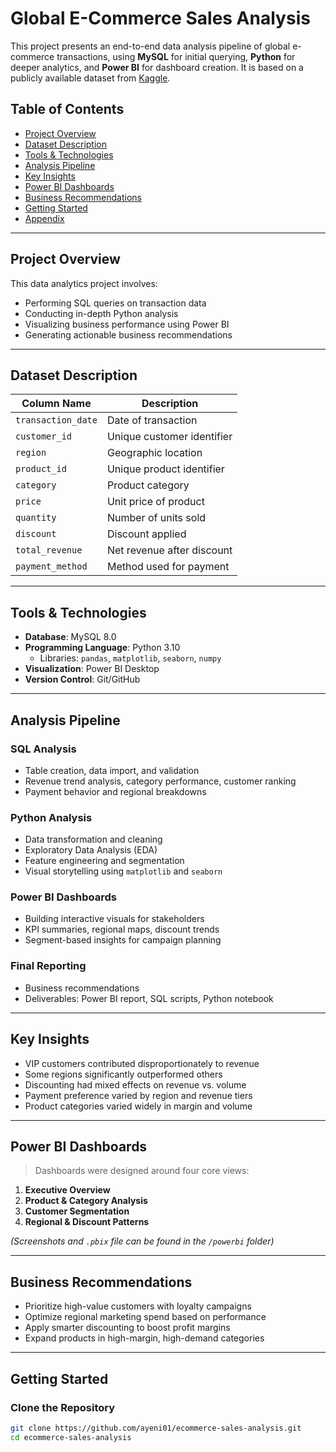 # Global E-Commerce Sales Analysis

This project presents an end-to-end data analysis pipeline of global e-commerce transactions, using **MySQL** for initial querying, **Python** for deeper analytics, and **Power BI** for dashboard creation. It is based on a publicly available dataset from [Kaggle](https://www.kaggle.com/datasets/tyagi586/global-e-commerce-sales).

## Table of Contents
- [Project Overview](#project-overview)
- [Dataset Description](#dataset-description)
- [Tools & Technologies](#tools--technologies)
- [Analysis Pipeline](#analysis-pipeline)
- [Key Insights](#key-insights)
- [Power BI Dashboards](#power-bi-dashboards)
- [Business Recommendations](#business-recommendations)
- [Getting Started](#getting-started)
- [Appendix](#appendix)

---

## Project Overview

This data analytics project involves:
- Performing SQL queries on transaction data
- Conducting in-depth Python analysis
- Visualizing business performance using Power BI
- Generating actionable business recommendations

---

## Dataset Description

| Column Name       | Description                                     |
|-------------------|-------------------------------------------------|
| `transaction_date`| Date of transaction                             |
| `customer_id`     | Unique customer identifier                      |
| `region`          | Geographic location                             |
| `product_id`      | Unique product identifier                       |
| `category`        | Product category                                |
| `price`           | Unit price of product                           |
| `quantity`        | Number of units sold                            |
| `discount`        | Discount applied                                |
| `total_revenue`   | Net revenue after discount                      |
| `payment_method`  | Method used for payment                         |

---

## Tools & Technologies

- **Database**: MySQL 8.0
- **Programming Language**: Python 3.10
  - Libraries: `pandas`, `matplotlib`, `seaborn`, `numpy`
- **Visualization**: Power BI Desktop
- **Version Control**: Git/GitHub

---

## Analysis Pipeline

### SQL Analysis
- Table creation, data import, and validation
- Revenue trend analysis, category performance, customer ranking
- Payment behavior and regional breakdowns

### Python Analysis
- Data transformation and cleaning
- Exploratory Data Analysis (EDA)
- Feature engineering and segmentation
- Visual storytelling using `matplotlib` and `seaborn`

### Power BI Dashboards
- Building interactive visuals for stakeholders
- KPI summaries, regional maps, discount trends
- Segment-based insights for campaign planning

### Final Reporting
- Business recommendations
- Deliverables: Power BI report, SQL scripts, Python notebook

---

## Key Insights

- VIP customers contributed disproportionately to revenue
- Some regions significantly outperformed others
- Discounting had mixed effects on revenue vs. volume
- Payment preference varied by region and revenue tiers
- Product categories varied widely in margin and volume

---

## Power BI Dashboards

> Dashboards were designed around four core views:
1. **Executive Overview**
2. **Product & Category Analysis**
3. **Customer Segmentation**
4. **Regional & Discount Patterns**

*(Screenshots and `.pbix` file can be found in the `/powerbi` folder)*

---

## Business Recommendations

- Prioritize high-value customers with loyalty campaigns
- Optimize regional marketing spend based on performance
- Apply smarter discounting to boost profit margins
- Expand products in high-margin, high-demand categories

---

## Getting Started

### Clone the Repository
```bash
git clone https://github.com/ayeni01/ecommerce-sales-analysis.git
cd ecommerce-sales-analysis
